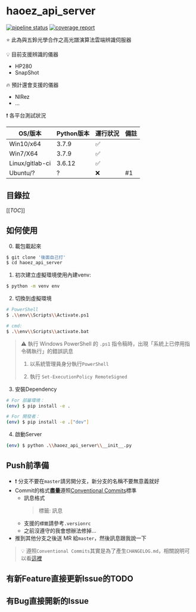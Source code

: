 # haoez_api_server
[![pipeline status](https://gitlab.com/nyust-hsipl/cooperation-project/isuzu-optics/haoez_api_server/badges/master/pipeline.svg)](https://gitlab.com/nyust-hsipl/cooperation-project/isuzu-optics/haoez_api_server/-/commits/master) [![coverage report](https://gitlab.com/nyust-hsipl/cooperation-project/isuzu-optics/haoez_api_server/badges/master/coverage.svg)](https://gitlab.com/nyust-hsipl/cooperation-project/isuzu-optics/haoez_api_server/-/commits/master)

:star: 此為與五鈴光學合作之高光譜演算法雲端辨識伺服器

:bulb: 目前支援辨識的儀器
* HP280
* SnapShot

:fire: 預計還會支援的儀器
* NIRez
* ...

:exclamation: 各平台測試狀況

| OS/版本          | Python版本  | 運行狀況           | 備註  |
| -                | -          | -                  | -    |
| Win10/x64        | 3.7.9      | :white_check_mark: |      |
| Win7/X64         | 3.7.9      | :white_check_mark: |      |
| Linux/gitlab-ci  | 3.6.12     | :white_check_mark: |      |
| Ubuntu/?         | ?          | :x:                | #1   |

## 目錄拉
[[_TOC_]]

## 如何使用
0. 載包載起來
```bash
$ git clone '後面自己打'
$ cd haoez_api_server
```

1. 初次建立虛擬環境使用內建venv:
```bash
$ python -m venv env
```

2. 切換到虛擬環境
```bash
# PowerShell
$ .\\env\\Scripts\\Activate.ps1

# cmd:
$ .\\env\\Scripts\\activate.bat
```

> :warning: 執行 Windows PowerShell 的 `.ps1` 指令稿時，出現「系統上已停用指令碼執行」的錯誤訊息
>
> 1. 以系統管理員身分執行`PowerShell`
>
> 2. 執行 `Set-ExecutionPolicy RemoteSigned`

3. 安裝Dependency
```bash
# For 部屬環境：
(env) $ pip install -e .

# For 開發者：
(env) $ pip install -e .["dev"]
```

4. 啟動Server
```bash
(env) $ python .\\haoez_api_server\\__init__.py
```

## Push前準備
* :exclamation: 分支不要在`master`請另開分支，新分支的名稱不要無意義就好
* Commit的格式**盡量**遵照[Conventional Commits](https://www.conventionalcommits.org/en/v1.0.0/)標準
    * 訊息格式
        > 標籤: 訊息
    * 支援的`標籤`請參考`.versionrc`
    * 之前沒遵守的我會想辦法修掉...
* 推到其他分支之後送 MR 給`master`，然後訊息跟我說一下

> :bulb: 遵照`Conventional Commits`其實是為了產生`CHANGELOG.md`，相關說明可以看[這裡](https://linyencheng.github.io/2020/04/25/tool-semantic-version-release/)

## 有新Feature直接更新Issue的TODO
## 有Bug直接開新的Issue